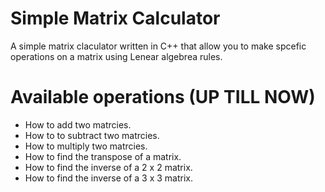 # Simple Matrix Calculator

A simple matrix claculator written in C++ that allow you to make spcefic operations on a matrix using Lenear algebrea rules.

# Available operations (UP TILL NOW)
- How to add two matrcies.
- How to to subtract two matrcies.
- How to multiply two matrcies.
- How to find the transpose of a matrix.
- How to find the inverse of a 2 x 2 matrix.
- How to find the inverse of a 3 x 3 matrix.
